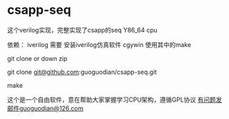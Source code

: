 # csapp-seq
这个verilog实现，完整实现了csapp的seq Y86_64 cpu

依赖：
iverilog 
需要 安装iverilog仿真软件
cgywin 
使用其中的make

git clone  or down zip

git clone git@github.com:guoguodian/csapp-seq.git

make 

这个是一个自由软件，意在帮助大家掌握学习CPU架构，遵循GPL协议
有问题发邮件guoguodian@126.com